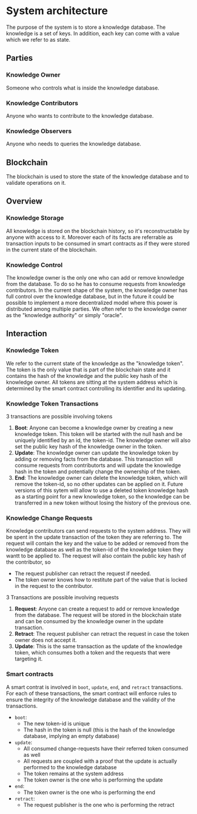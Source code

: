 # System architecture

The purpose of the system is to store a knowledge database. The knowledge is a set of keys. In addition, each key can come with a value which we refer to as state.

## Parties

### Knowledge Owner

Someone who controls what is inside the knowledge database.

### Knowledge Contributors

Anyone who wants to contribute to the knowledge database.

### Knowledge Observers

Anyone who needs to queries the knowledge database.

## Blockchain

The blockchain is used to store the state of the knowledge database and to validate operations on it.

## Overview

### Knowledge Storage

All knowledge is stored on the blockchain history, so it's reconstructable by anyone with access to it.
Moreover each of its facts are referrable as transaction inputs to be consumed in smart contracts as if they were stored in the current state of the blockchain.

### Knowledge Control

The knowledge owner is the only one who can add or remove knowledge from the database. To do so he has to consume requests from knowledge contributors. In the current shape of the system, the knowledge owner has full control over the knowledge database, but in the future it could be possible to implement a more decentralized model where this power is distributed among multiple parties.
We often refer to the knowledge owner as the "knowledge authority" or simply "oracle".

## Interaction

### Knowledge Token

We refer to the current state of the knowledge as the "knowledge token". The token is the only value that is part of the blockchain state and it contains the hash of the knowledge and the public key hash of the knowledge owner.
All tokens are sitting at the system address which is determined by the smart contract controlling its identifier and its updating.

### Knowledge Token Transactions

3 transactions are possible involving tokens

1. **Boot**: Anyone can become a knowledge owner by creating a new knowledge token. This token will be started with the null hash and be uniquely identified by an id, the token-id. The knowledge owner will also set the public key hash of the knowledge owner in the token.
2. **Update**: The knowledge owner can update the knowledge token by adding or removing facts from the database. This transaction will consume requests from contributorts and will update the knowledge hash in the token and potentially change the ownership of the token.
3. **End**: The knowledge owner can delete the knowledge token, which will remove the token-id, so no other updates can be applied on it. Future versions of this sytem will allow to use a deleted token knowledge hash as a starting point for a new knowledge token, so the knowledge can be transferred in a new token without losing the history of the previous one.

### Knowledge Change Requests

Knowledge contributors can send requests to the system address. They will be spent in the update transaction of the token they are referring to. The request will contain the key and the value to be added or removed from the knowledge database as well as the token-id of the knowledge token they wantt to be applied to.
The request will also contain the public key hash of the contributor, so
- The request publisher can retract the request if needed.
- The token owner knows how to restitute part of the value that is locked in the request to the contributor.

3 Transactions are possible involving requests

1. **Request**: Anyone can create a request to add or remove knowledge from the database. The request will be stored in the blockchain state and can be consumed by the knowledge owner in the update transaction.
2. **Retract**: The request publisher can retract the request in case the token owner does not accept it.
3. **Update**: This is the same transaction as the update of the knowledge token, which consumes both a token and the requests that were targeting it.

### Smart contracts

A smart contrat is involved in `boot`, `update`, `end`, and `retract` transactions.
For each of these transactions, the smart contract will enforce rules to ensure the integrity of the knowledge database and the validity of the transactions.
- `boot`:
  - The new token-id is unique
  - The hash in the token is null (this is the hash of the knowledge database, implying an empty database)
- `update`:
  - All consumed change-requests have their referred token consumed as well
  - All requests are coupled with a proof that the update is actually performed to the knowledge database
  - The token remains at the system address
  - The token owner is the one who is performing the update
- `end`:
  - The token owner is the one who is performing the end
- `retract`:
  - The request publisher is the one who is performing the retract